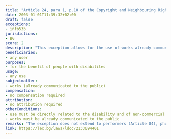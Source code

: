 ```yaml
---
title: "Article 24, para 1, p.10 of the Copyright and Neighbouring Rights Law (Член 24, ал.1, т.10 от Закона за авторското право и сродните му права)"
date: 2003-01-01T11:39:32+02:00 
draft: false
exceptions:
- info53b
jurisdictions:
- BG
score: 2
description: "This exception allows for the use of works already communicated to the public, for the benefit of people with disabilites, which use is directly related to the disability and is of non-commercial nature." 
beneficiaries:
- any user
purposes: 
- for the benefit of people with disabilites 
usage:
- any use
subjectmatter:
- works (already communicated to the public)
compensation:
- no compensation required
attribution: 
- no attribution required
otherConditions: 
- use must be directly related to the disability and of non-commercial nature
- works must be already communicated to the public
remarks: "The exception does not extend to performers (Article 84), phonogram producers (Art. 90), film producers (Art. 90v), and broadcasting organisations (Art. 93). The provision was modified in 2018 to exclude from this general clause the special regime for visualy impaired people under Section II. ‘Special provisions for persons with disabilities not allowing reading of printed materials’ of Chapter 5 (‘Free Use’), Articles 26a to 26e of the Copyright and Neighbouring Rights Law (implementing the Marakesh Directive.)"
link: https://lex.bg/laws/ldoc/2133094401
---
```

